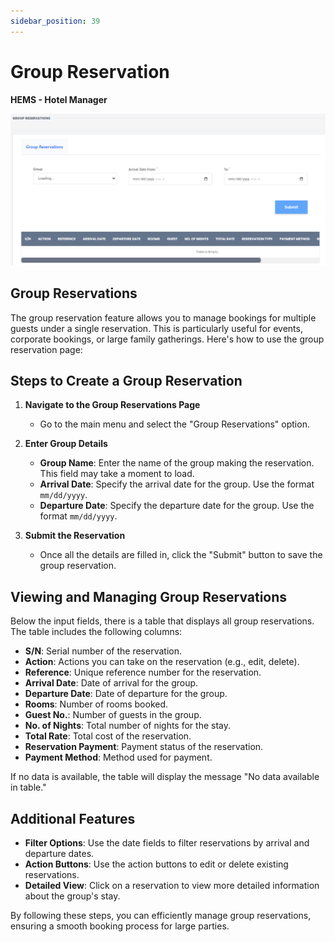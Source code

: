 ```yaml
---
sidebar_position: 39
---
```


# Group Reservation

**HEMS - Hotel Manager**

![HEMS Registration](../../static/img/groupreservation.png "HEMS Registration")

## Group Reservations

The group reservation feature allows you to manage bookings for multiple guests under a single reservation. This is particularly useful for events, corporate bookings, or large family gatherings. Here's how to use the group reservation page:

## Steps to Create a Group Reservation

1. **Navigate to the Group Reservations Page**
   - Go to the main menu and select the "Group Reservations" option.

2. **Enter Group Details**
   - **Group Name**: Enter the name of the group making the reservation. This field may take a moment to load.
   - **Arrival Date**: Specify the arrival date for the group. Use the format `mm/dd/yyyy`.
   - **Departure Date**: Specify the departure date for the group. Use the format `mm/dd/yyyy`.

3. **Submit the Reservation**
   - Once all the details are filled in, click the "Submit" button to save the group reservation.

## Viewing and Managing Group Reservations

Below the input fields, there is a table that displays all group reservations. The table includes the following columns:

- **S/N**: Serial number of the reservation.
- **Action**: Actions you can take on the reservation (e.g., edit, delete).
- **Reference**: Unique reference number for the reservation.
- **Arrival Date**: Date of arrival for the group.
- **Departure Date**: Date of departure for the group.
- **Rooms**: Number of rooms booked.
- **Guest No.**: Number of guests in the group.
- **No. of Nights**: Total number of nights for the stay.
- **Total Rate**: Total cost of the reservation.
- **Reservation Payment**: Payment status of the reservation.
- **Payment Method**: Method used for payment.

If no data is available, the table will display the message "No data available in table."

## Additional Features

- **Filter Options**: Use the date fields to filter reservations by arrival and departure dates.
- **Action Buttons**: Use the action buttons to edit or delete existing reservations.
- **Detailed View**: Click on a reservation to view more detailed information about the group's stay.

By following these steps, you can efficiently manage group reservations, ensuring a smooth booking process for large parties.
